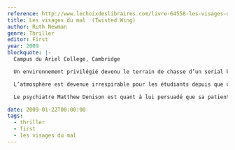 ```yaml
---
reference: http://www.lechoixdeslibraires.com/livre-64558-les-visages-du-mal.htm
title: Les visages du mal  (Twisted Wing)
author: Ruth Newman
genre: Thriller
editor: First
year: 2009
blockquote: |-
  Campus du Ariel College, Cambridge

  Un environnement privilégié devenu le terrain de chasse d’un serial killer

  L’atmosphère est devenue irrespirable pour les étu­diants depuis que celui que les médias ont sur­nommé le &ldquo;Boucher de Cambridge&rdquo; s’acharne sur leurs petits camarades. Désormais, il ne s’agit plus pour eux de survivre au stress des examens mais de survivre tout court..

  Le psychiatre Matthew Denison est quant à lui per­suadé que sa patiente, la jeune Olivia Corscadden, connaît l’identité du tueur mais que suite à un choc traumatique - sa compagne de chambrée se serait faite éviscérer sous ses yeux - l’information est restée verrouillée dans sa mémoire.

date: 2009-01-22T00:00:00
tags:
  - thriller
  - first
  - les visages du mal
---
```

